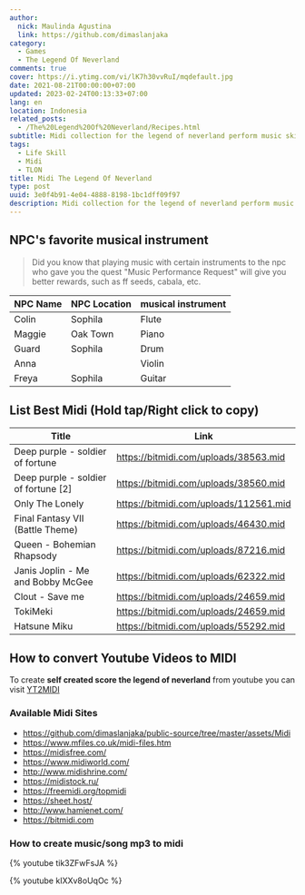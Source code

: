 ```yaml
---
author:
  nick: Maulinda Agustina
  link: https://github.com/dimaslanjaka
category:
  - Games
  - The Legend Of Neverland
comments: true
cover: https://i.ytimg.com/vi/lK7h30vvRuI/mqdefault.jpg
date: 2021-08-21T00:00:00+07:00
updated: 2023-02-24T00:13:33+07:00
lang: en
location: Indonesia
related_posts:
  - /The%20Legend%20Of%20Neverland/Recipes.html
subtitle: Midi collection for the legend of neverland perform music skill
tags:
  - Life Skill
  - Midi
  - TLON
title: Midi The Legend Of Neverland
type: post
uuid: 3e0f4b91-4e04-4888-8198-1bc1dff09f97
description: Midi collection for the legend of neverland perform music skill
---
```


## NPC's favorite musical instrument

> Did you know that playing music with certain instruments to the npc who gave you the quest "Music Performance Request" will give you better rewards, such as ff seeds, cabala, etc.

| NPC Name | NPC Location | musical instrument |
| -------- | ------------ | ------------------ |
| Colin    | Sophila      | Flute              |
| Maggie   | Oak Town     | Piano              |
| Guard    | Sophila      | Drum               |
| Anna     |              | Violin             |
| Freya    | Sophila      | Guitar             |

## List Best Midi (Hold tap/Right click to copy)

| Title                                | Link                                   |
| ------------------------------------ | -------------------------------------- |
| Deep purple - soldier of fortune     | https://bitmidi.com/uploads/38563.mid  |
| Deep purple - soldier of fortune [2] | https://bitmidi.com/uploads/38560.mid  |
| Only The Lonely                      | https://bitmidi.com/uploads/112561.mid |
| Final Fantasy VII (Battle Theme)     | https://bitmidi.com/uploads/46430.mid  |
| Queen - Bohemian Rhapsody            | https://bitmidi.com/uploads/87216.mid  |
| Janis Joplin - Me and Bobby McGee    | https://bitmidi.com/uploads/62322.mid  |
| Clout - Save me                      | https://bitmidi.com/uploads/24659.mid  |
| TokiMeki                             | https://bitmidi.com/uploads/24659.mid  |
| Hatsune Miku                         | https://bitmidi.com/uploads/55292.mid  |

## How to convert Youtube Videos to MIDI

To create **self created score the legend of neverland** from youtube you can visit [YT2MIDI](https://youtube2midi.github.io/)

### Available Midi Sites
- https://github.com/dimaslanjaka/public-source/tree/master/assets/Midi
- https://www.mfiles.co.uk/midi-files.htm
- https://midisfree.com/
- https://www.midiworld.com/
- http://www.midishrine.com/
- https://midistock.ru/
- https://freemidi.org/topmidi
- https://sheet.host/
- http://www.hamienet.com/
- https://bitmidi.com

### How to create music/song mp3 to midi

{% youtube tik3ZFwFsJA %}

{% youtube kIXXv8oUqOc %}
